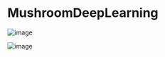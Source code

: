 # MushroomDeepLearning
 
![image](https://github.com/merveakinn/MushroomDeepLearning/assets/74878703/f5d27d92-b015-4186-91df-455109755d02)

![image](https://github.com/merveakinn/MushroomDeepLearning/assets/74878703/eb401c13-19d5-4502-b4d0-9df57d76b2fd)

